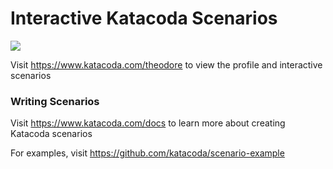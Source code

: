 # Interactive Katacoda Scenarios

[![](http://shields.katacoda.com/katacoda/theodore/count.svg)](https://www.katacoda.com/theodore "Get your profile on Katacoda.com")

Visit https://www.katacoda.com/theodore to view the profile and interactive scenarios

### Writing Scenarios
Visit https://www.katacoda.com/docs to learn more about creating Katacoda scenarios

For examples, visit https://github.com/katacoda/scenario-example
